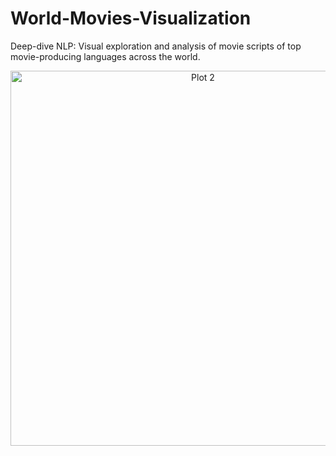 # World-Movies-Visualization
Deep-dive NLP: Visual exploration and analysis of movie scripts of top movie-producing languages across the world.

<div>
    <a href="https://plotly.com/~odetothecode/2/?share_key=zWzU69GDbw8FMPJfBYay7c" target="_blank" title="Plot 2" style="display: block; text-align: center;"><img src="https://plotly.com/~odetothecode/2.png?share_key=zWzU69GDbw8FMPJfBYay7c" alt="Plot 2" style="max-width: 100%;width: 600px;"  width="600" onerror="this.onerror=null;this.src='https://plotly.com/404.png';" /></a>
    <script data-plotly="odetothecode:2" sharekey-plotly="zWzU69GDbw8FMPJfBYay7c" src="https://plotly.com/embed.js" async></script>
</div>
